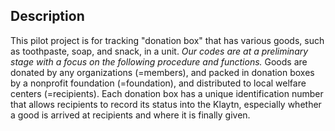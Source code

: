## Description

This pilot project is for tracking "donation box" that has various goods, such as toothpaste, soap, and snack, in a unit. *Our codes are at a preliminary stage with a focus on the following procedure and functions.* Goods are donated by any organizations (=members), and packed in donation boxes by a nonprofit foundation (=foundation), and distributed to local welfare centers (=recipients). Each donation box has a unique identification number that allows recipients to record its status into the Klaytn, especially whether a good is arrived at recipients and where it is finally given. 
